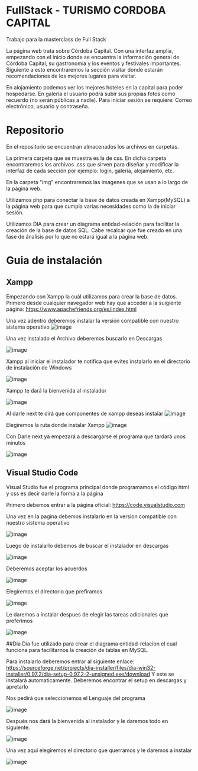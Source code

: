 # FullStack - TURISMO CORDOBA CAPITAL
Trabajo para la masterclass de Full Stack

La página web trata sobre Córdoba Capital. Con una interfaz amplia, empezando con el inicio donde se encuentra la información general de Córdoba Capital, su gastronomía y los eventos y festivales importantes.
Siguiente a esto encontraremos la sección visitar donde estarán recomendaciones de los mejores lugares para visitar.

En alojamiento podemos ver los mejores hoteles en la capital para poder hospedarse.
En galería el usuario podrá subir sus propias fotos como recuerdo (no serán públicas a nadie).
Para iniciar sesión se requiere: Correo electrónico, usuario y contraseña.

# Repositorio

En el repositorio se encuentran almacenados los archivos en carpetas.

La primera carpeta que se muestra es la de css. En dicha carpeta encontraremos los archivos .css que sirven para diseñar
y modificar la interfaz de cada sección por ejemplo: login, galeria, alojamiento, etc.

En la carpeta "img" encontraremos las imagenes que se usan a lo largo de la página web.

Utilizamos php para conectar la base de datos creada en Xampp(MySQL) a la página web para que cumpla varias necesidades como la de iniciar sesión.

Utilizamos DIA para crear un diagrama entidad-relación para facilitar la creación de la base de datos SQL. Cabe recalcar que fue creado en una fase de ánalisis por lo que no estará igual a la página web. 

# Guia de instalación

## Xampp

Empezando con Xampp la cuál utilizamos para crear la base de datos.
Primero desde cualquier navegador web hay que acceder a la suigiente página: https://www.apachefriends.org/es/index.html

Una vez adentro deberemos instalar la versión compatible con nuestro sistema operativo
![image](https://github.com/Benjaminnrp/FullStack/assets/118995132/a13e660a-1552-4b0d-9113-cb0bb421ae1f)

Una vez instalado el Archivo deberemos buscarlo en Descargas

![image](https://github.com/Benjaminnrp/FullStack/assets/118995132/9c74e01b-7cd5-41cf-969d-030c8ce41f03)

Xampp al iniciar el instalador te notifica que evites instalarlo en el directorio de instalación de Windows

![image](https://github.com/Benjaminnrp/FullStack/assets/118995132/0b79dae4-99b9-4ff4-8551-d494a3a69c42)

Xampp te dará la bienvenida al instalador

![image](https://github.com/Benjaminnrp/FullStack/assets/118995132/cb65e103-e124-49cd-9ca8-ad37709d2f98)

Al darle next te dirá que componentes de xampp deseas instalar
![image](https://github.com/Benjaminnrp/FullStack/assets/118995132/8e4e7577-14b0-4985-9083-9d683d8205ac)

Elegiremos la ruta donde instalar Xampp
![image](https://github.com/Benjaminnrp/FullStack/assets/118995132/c64578db-4f77-4d4b-b2a9-ecc6c2cba19b)

Con Darle next ya empezará a descargarse el programa que tardará unos minutos

![image](https://github.com/Benjaminnrp/FullStack/assets/118995132/7e1c4e81-098c-4dda-94f5-489379b8b2c0)

## Visual Studio Code

Visual Studio fue el programa principal donde programamos el código html y css es decir darle la forma a la página

Primero debemos entrar a la página oficial: https://code.visualstudio.com

Una vez en la pagina debemos instalarlo en la version compatible con nuestro sistema operativo 

![image](https://github.com/Benjaminnrp/FullStack/assets/118995132/ed0ff360-0d8b-4477-8ccd-c5205c533c0f)

Luego de instalarlo debemos de buscar el instalador en descargas

![image](https://github.com/Benjaminnrp/FullStack/assets/118995132/12f785c9-b6e3-4709-b6ae-ec4119e31331)

Deberemos aceptar los acuerdos

![image](https://github.com/Benjaminnrp/FullStack/assets/118995132/d19339e2-7254-460b-aaed-18f5c0b59fcd)

Elegiremos el directorio que prefiramos

![image](https://github.com/Benjaminnrp/FullStack/assets/118995132/15d53c5c-8862-4690-87de-7eb9b1c1ca02)

Le daremos a instalar despues de elegir las tareas adicionales que preferimos

![image](https://github.com/Benjaminnrp/FullStack/assets/118995132/f91319f7-497e-42f5-ada7-7447318ea375)

##Dia
Dia fue utilizado para crear el diagrama entidad-relacion el cual funciona para facilitarnos la creación de tablas en MySQL.

Para instalarlo deberemos entrar al siguiente enlace: https://sourceforge.net/projects/dia-installer/files/dia-win32-installer/0.97.2/dia-setup-0.97.2-2-unsigned.exe/download
Y este se instalará automaticamente.
Deberemos encontrar el setup en descargas y apretarlo

Nos pedirá que seleccionemos el Lenguaje del programa

![image](https://github.com/Benjaminnrp/FullStack/assets/118995132/0b22b838-a801-4d37-8b56-7826dbcd9f3a)

Después nos dará la bienvenida al instalador y le daremos todo en siguiente.

![image](https://github.com/Benjaminnrp/FullStack/assets/118995132/f00251e1-adfd-40c5-9c42-0930a337589b)

Una vez aquí elegiremos el directorio que querramos y le daremos a instalar

![image](https://github.com/Benjaminnrp/FullStack/assets/118995132/6a440aaa-b44d-490d-a3d6-ad21f4e9b907)







